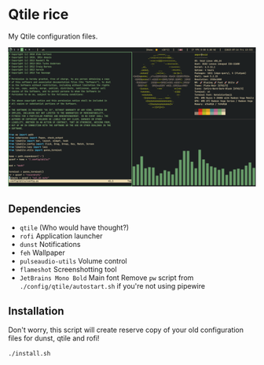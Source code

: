 # Qtile rice

My Qtile configuration files.

![megapon](./stuff/qtilerice.png)

## Dependencies
- `qtile` (Who would have thought?)
- `rofi` Application launcher
- `dunst` Notifications
- `feh` Wallpaper
- `pulseaudio-utils` Volume control
- `flameshot` Screenshotting tool
- `JetBrains Mono Bold` Main font
Remove `pw` script from `./config/qtile/autostart.sh` if you're not using pipewire


## Installation

Don't worry, this script will create reserve copy of your old configuration files for dunst, qtile and rofi!
```bash
./install.sh
```
